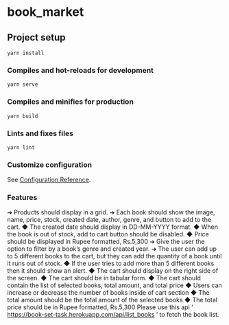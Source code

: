 # book_market

## Project setup
```
yarn install
```

### Compiles and hot-reloads for development
```
yarn serve
```

### Compiles and minifies for production
```
yarn build
```

### Lints and fixes files
```
yarn lint
```

### Customize configuration
See [Configuration Reference](https://cli.vuejs.org/config/).

### Features 
➔ Products should display in a grid.
➔ Each book should show the image, name, price, stock, created date, author, genre, and
button to add to the cart.
◆ The created date should display in DD-MM-YYYY format.
◆ When the book is out of stock, add to cart button should be disabled.
◆ Price should be displayed in Rupee formatted, Rs.5,300
➔ Give the user the option to filter by a book’s genre and created year.
➔ The user can add up to 5 different books to the cart, but they can add the quantity of a
book until it runs out of stock.
◆ If the user tries to add more than 5 different books then it should show an alert.
◆ The cart should display on the right side of the screen.
◆ The cart should be in tabular form.
◆ The cart should contain the list of selected books, total amount, and total price
◆ Users can increase or decrease the number of books inside of cart section
◆ The total amount should be the total amount of the selected books
◆ The total price should be in Rupee formatted, Rs.5,300
Please use this api ‘ https://book-set-task.herokuapp.com/api/list_books ’ to fetch
the book list.

